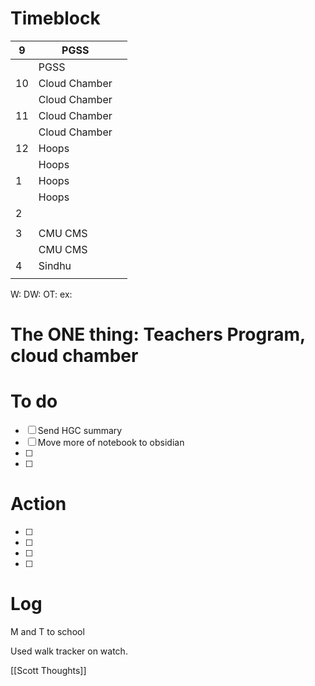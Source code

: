 # Timeblock

| 9   | PGSS          |     |
| --- | ------------- | --- |
|     | PGSS          |     |
| 10  | Cloud Chamber |     |
|     | Cloud Chamber |     |
| 11  | Cloud Chamber |     |
|     | Cloud Chamber |     |
| 12  | Hoops         |     |
|     | Hoops         |     |
| 1   | Hoops         |     |
|     | Hoops         |     |
| 2   |               |     |
|     |               |     |
| 3   | CMU CMS       |     |
|     | CMU CMS       |     |
| 4   | Sindhu        |     |
|     |               |     |

W:
DW:
OT: 
ex:

# The ONE thing:  Teachers Program, cloud chamber


# To do
 - [ ] Send HGC summary
 - [ ] Move more of notebook to obsidian
 - [ ]  
 - [ ]  

# Action
 - [ ] 
 - [ ] 
 - [ ]  
 - [ ]  


# Log

M and T to school

Used walk tracker on watch.

[[Scott Thoughts]]




